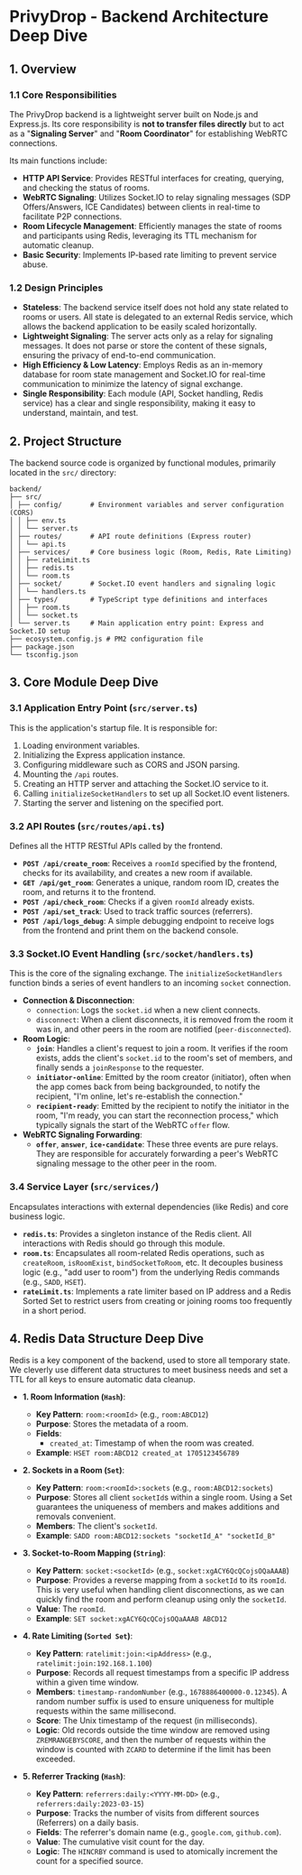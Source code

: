 # PrivyDrop - Backend Architecture Deep Dive

## 1. Overview

### 1.1 Core Responsibilities

The PrivyDrop backend is a lightweight server built on Node.js and Express.js. Its core responsibility is **not to transfer files directly** but to act as a "**Signaling Server**" and "**Room Coordinator**" for establishing WebRTC connections.

Its main functions include:

- **HTTP API Service**: Provides RESTful interfaces for creating, querying, and checking the status of rooms.
- **WebRTC Signaling**: Utilizes Socket.IO to relay signaling messages (SDP Offers/Answers, ICE Candidates) between clients in real-time to facilitate P2P connections.
- **Room Lifecycle Management**: Efficiently manages the state of rooms and participants using Redis, leveraging its TTL mechanism for automatic cleanup.
- **Basic Security**: Implements IP-based rate limiting to prevent service abuse.

### 1.2 Design Principles

- **Stateless**: The backend service itself does not hold any state related to rooms or users. All state is delegated to an external Redis service, which allows the backend application to be easily scaled horizontally.
- **Lightweight Signaling**: The server acts only as a relay for signaling messages. It does not parse or store the content of these signals, ensuring the privacy of end-to-end communication.
- **High Efficiency & Low Latency**: Employs Redis as an in-memory database for room state management and Socket.IO for real-time communication to minimize the latency of signal exchange.
- **Single Responsibility**: Each module (API, Socket handling, Redis service) has a clear and single responsibility, making it easy to understand, maintain, and test.

## 2. Project Structure

The backend source code is organized by functional modules, primarily located in the `src/` directory:

```
backend/
├── src/
│ ├── config/       # Environment variables and server configuration (CORS)
│ │ ├── env.ts
│ │ └── server.ts
│ ├── routes/       # API route definitions (Express router)
│ │ └── api.ts
│ ├── services/     # Core business logic (Room, Redis, Rate Limiting)
│ │ ├── rateLimit.ts
│ │ ├── redis.ts
│ │ └── room.ts
│ ├── socket/       # Socket.IO event handlers and signaling logic
│ │ └── handlers.ts
│ ├── types/        # TypeScript type definitions and interfaces
│ │ ├── room.ts
│ │ └── socket.ts
│ └── server.ts     # Main application entry point: Express and Socket.IO setup
├── ecosystem.config.js # PM2 configuration file
├── package.json
└── tsconfig.json
```

## 3. Core Module Deep Dive

### 3.1 Application Entry Point (`src/server.ts`)

This is the application's startup file. It is responsible for:

1.  Loading environment variables.
2.  Initializing the Express application instance.
3.  Configuring middleware such as CORS and JSON parsing.
4.  Mounting the `/api` routes.
5.  Creating an HTTP server and attaching the Socket.IO service to it.
6.  Calling `initializeSocketHandlers` to set up all Socket.IO event listeners.
7.  Starting the server and listening on the specified port.

### 3.2 API Routes (`src/routes/api.ts`)

Defines all the HTTP RESTful APIs called by the frontend.

- **`POST /api/create_room`**: Receives a `roomId` specified by the frontend, checks for its availability, and creates a new room if available.
- **`GET /api/get_room`**: Generates a unique, random room ID, creates the room, and returns it to the frontend.
- **`POST /api/check_room`**: Checks if a given `roomId` already exists.
- **`POST /api/set_track`**: Used to track traffic sources (referrers).
- **`POST /api/logs_debug`**: A simple debugging endpoint to receive logs from the frontend and print them on the backend console.

### 3.3 Socket.IO Event Handling (`src/socket/handlers.ts`)

This is the core of the signaling exchange. The `initializeSocketHandlers` function binds a series of event handlers to an incoming `socket` connection.

- **Connection & Disconnection**:
  - `connection`: Logs the `socket.id` when a new client connects.
  - `disconnect`: When a client disconnects, it is removed from the room it was in, and other peers in the room are notified (`peer-disconnected`).
- **Room Logic**:
  - **`join`**: Handles a client's request to join a room. It verifies if the room exists, adds the client's `socket.id` to the room's set of members, and finally sends a `joinResponse` to the requester.
  - **`initiator-online`**: Emitted by the room creator (initiator), often when the app comes back from being backgrounded, to notify the recipient, "I'm online, let's re-establish the connection."
  - **`recipient-ready`**: Emitted by the recipient to notify the initiator in the room, "I'm ready, you can start the reconnection process," which typically signals the start of the WebRTC `offer` flow.
- **WebRTC Signaling Forwarding**:
  - **`offer`**, **`answer`**, **`ice-candidate`**: These three events are pure relays. They are responsible for accurately forwarding a peer's WebRTC signaling message to the other peer in the room.

### 3.4 Service Layer (`src/services/`)

Encapsulates interactions with external dependencies (like Redis) and core business logic.

- **`redis.ts`**: Provides a singleton instance of the Redis client. All interactions with Redis should go through this module.
- **`room.ts`**: Encapsulates all room-related Redis operations, such as `createRoom`, `isRoomExist`, `bindSocketToRoom`, etc. It decouples business logic (e.g., "add user to room") from the underlying Redis commands (e.g., `SADD`, `HSET`).
- **`rateLimit.ts`**: Implements a rate limiter based on IP address and a Redis Sorted Set to restrict users from creating or joining rooms too frequently in a short period.

## 4. Redis Data Structure Deep Dive

Redis is a key component of the backend, used to store all temporary state. We cleverly use different data structures to meet business needs and set a TTL for all keys to ensure automatic data cleanup.

- **1. Room Information (`Hash`)**:

  - **Key Pattern**: `room:<roomId>` (e.g., `room:ABCD12`)
  - **Purpose**: Stores the metadata of a room.
  - **Fields**:
    - `created_at`: Timestamp of when the room was created.
  - **Example**: `HSET room:ABCD12 created_at 1705123456789`

- **2. Sockets in a Room (`Set`)**:

  - **Key Pattern**: `room:<roomId>:sockets` (e.g., `room:ABCD12:sockets`)
  - **Purpose**: Stores all client `socketId`s within a single room. Using a Set guarantees the uniqueness of members and makes additions and removals convenient.
  - **Members**: The client's `socketId`.
  - **Example**: `SADD room:ABCD12:sockets "socketId_A" "socketId_B"`

- **3. Socket-to-Room Mapping (`String`)**:

  - **Key Pattern**: `socket:<socketId>` (e.g., `socket:xgACY6QcQCojsOQaAAAB`)
  - **Purpose**: Provides a reverse mapping from a `socketId` to its `roomId`. This is very useful when handling client disconnections, as we can quickly find the room and perform cleanup using only the `socketId`.
  - **Value**: The `roomId`.
  - **Example**: `SET socket:xgACY6QcQCojsOQaAAAB ABCD12`

- **4. Rate Limiting (`Sorted Set`)**:

  - **Key Pattern**: `ratelimit:join:<ipAddress>` (e.g., `ratelimit:join:192.168.1.100`)
  - **Purpose**: Records all request timestamps from a specific IP address within a given time window.
  - **Members**: `timestamp-randomNumber` (e.g., `1678886400000-0.12345`). A random number suffix is used to ensure uniqueness for multiple requests within the same millisecond.
  - **Score**: The Unix timestamp of the request (in milliseconds).
  - **Logic**: Old records outside the time window are removed using `ZREMRANGEBYSCORE`, and then the number of requests within the window is counted with `ZCARD` to determine if the limit has been exceeded.

- **5. Referrer Tracking (`Hash`)**:
  - **Key Pattern**: `referrers:daily:<YYYY-MM-DD>` (e.g., `referrers:daily:2023-03-15`)
  - **Purpose**: Tracks the number of visits from different sources (Referrers) on a daily basis.
  - **Fields**: The referrer's domain name (e.g., `google.com`, `github.com`).
  - **Value**: The cumulative visit count for the day.
  - **Logic**: The `HINCRBY` command is used to atomically increment the count for a specified source. 